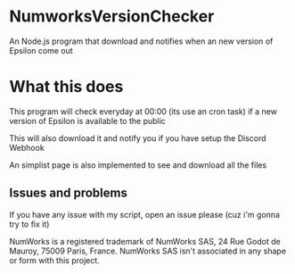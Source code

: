 # NumworksVersionChecker

An Node.js program that download and notifies when an new version of Epsilon come out

# What this does

This program will check everyday at 00:00 (its use an cron task) if a new version of Epsilon is available to the public

This will also download it and notify you if you have setup the Discord Webhook

An simplist page is also implemented to see and download all the files

## Issues and problems

If you have any issue with my script, open an issue please (cuz i'm gonna try to fix it)

NumWorks is a registered trademark of NumWorks SAS, 24 Rue Godot de Mauroy, 75009 Paris, France.
NumWorks SAS isn't associated in any shape or form with this project.
